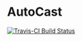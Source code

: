 AutoCast
=============
[![Travis-CI Build Status](https://travis-ci.org/IQSS/AutoCast.png?branch=master)](https://travis-ci.org/IQSS/AutoCast)